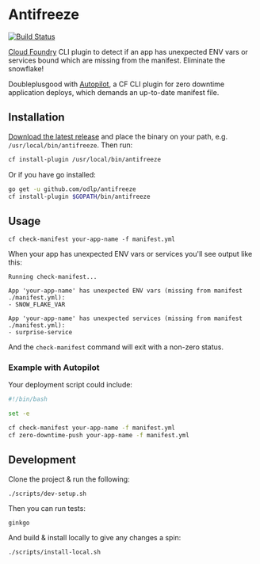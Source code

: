 # Antifreeze

[![Build Status](https://travis-ci.org/odlp/antifreeze.svg?branch=master)](https://travis-ci.org/odlp/antifreeze)

[Cloud Foundry](https://www.cloudfoundry.org/) CLI plugin to detect if an app has unexpected ENV vars or services bound which are missing from the manifest. Eliminate the snowflake!

Doubleplusgood with [Autopilot](https://github.com/concourse/autopilot), a CF CLI plugin for zero downtime application deploys, which demands an up-to-date manifest file.

## Installation

[Download the latest release][latest-release] and place the binary on your path, e.g. `/usr/local/bin/antifreeze`.
Then run:

```sh
cf install-plugin /usr/local/bin/antifreeze
```

[latest-release]: https://github.com/odlp/antifreeze/releases/latest

Or if you have go installed:

```sh
go get -u github.com/odlp/antifreeze
cf install-plugin $GOPATH/bin/antifreeze
```

## Usage

```
cf check-manifest your-app-name -f manifest.yml
```

When your app has unexpected ENV vars or services you'll see output like this:

```
Running check-manifest...

App 'your-app-name' has unexpected ENV vars (missing from manifest ./manifest.yml):
- SNOW_FLAKE_VAR

App 'your-app-name' has unexpected services (missing from manifest ./manifest.yml):
- surprise-service
```

And the `check-manifest` command will exit with a non-zero status.

### Example with Autopilot

Your deployment script could include:

```sh
#!/bin/bash

set -e

cf check-manifest your-app-name -f manifest.yml
cf zero-downtime-push your-app-name -f manifest.yml

```


## Development

Clone the project & run the following:

```
./scripts/dev-setup.sh
```

Then you can run tests:

```
ginkgo
```

And build & install locally to give any changes a spin:

```
./scripts/install-local.sh
```
